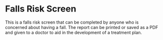 # Falls Risk Screen

This is a falls risk screen that can be completed by anyone who is concerned about having a fall. The report can be printed or saved as a PDF and given to a doctor to aid in the development of a treatment plan.